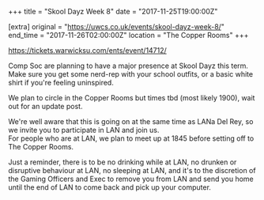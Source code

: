 +++
title = "Skool Dayz Week 8"
date = "2017-11-25T19:00:00Z"

[extra]
original = "https://uwcs.co.uk/events/skool-dayz-week-8/"    
end_time = "2017-11-26T02:00:00Z"
location = "The Copper Rooms"
+++

<https://tickets.warwicksu.com/ents/event/14712/>  
  
Comp Soc are planning to have a major presence at Skool Dayz this term.  
Make sure you get some nerd-rep with your school outfits, or a basic white shirt if you're feeling uninspired.  
  
We plan to circle in the Copper Rooms but times tbd (most likely 1900), wait out for an update post.  
  
We're well aware that this is going on at the same time as LANa Del Rey, so we invite you to participate in LAN and join us.  
For people who are at LAN, we plan to meet up at 1845 before setting off to The Copper Rooms.  

Just a reminder, there is to be no drinking while at LAN, no drunken or disruptive behaviour at LAN, no sleeping at LAN, and it's to the discretion of the Gaming Officers and Exec to remove you from LAN and send you home until the end of LAN to come back and pick up your computer.

